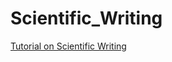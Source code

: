 # Scientific_Writing

[Tutorial on Scientific Writing](http://www.cs.technion.ac.il/~yogi/Courses/CS-Scientific-Writing/examples/simple/simple.htm)
